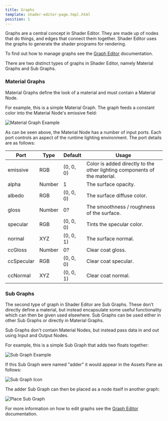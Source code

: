 ```yaml
---
title: Graphs
template: shader-editor-page.tmpl.html
position: 1
---
```


Graphs are a central concept in Shader Editor. They are made up of nodes that do things, and edges that connect them together. Shader Editor uses the graphs to generate the shader programs for rendering.

To find out how to manage graphs see the [Graph Editor][1] documentation.

There are two distinct types of graphs in Shader Editor, namely Material Graphs and Sub Graphs.

### Material Graphs

Material Graphs define the look of a material and must contain a Material Node.

For example, this is a simple Material Graph. The graph feeds a constant color into the Material Node's emissive field:

![Material Graph Example][2]

As can be seen above, the Material Node has a number of input ports. Each port controls an aspect of the runtime lighting environment. The port details are as follows:

| Port | Type | Default | Usage |
|---|---|---|---|
| emissive | RGB | (0, 0, 0) | Color is added directly to the other lighting components of the material. |
| alpha | Number | 1 | The surface opacity. |
| albedo | RGB | (0, 0, 0) | The surface diffuse color. |
| gloss | Number | 0? | The smoothness / roughness of the surface. |
| specular | RGB | (0, 0, 0) | Tints the specular color. |
| normal | XYZ | (0, 0, 1) | The surface normal. |
| ccGloss | Number | 0? | Clear coat gloss. |
| ccSpecular | RGB | (0, 0, 0) | Clear coat specular. |
| ccNormal | XYZ | (0, 0, 1) | Clear coat normal. |

### Sub Graphs

The second type of graph in Shader Editor are Sub Graphs. These don't directly define a material, but instead encapsulate some useful functionality which can then be given used elsewhere. Sub Graphs can be used either in other Sub Graphs or directly in Material Graphs.

Sub Graphs don't contain Material Nodes, but instead pass data in and out using Input and Output Nodes.

For example, this is a simple Sub Graph that adds two floats together:

![Sub Graph Example][3]

If this Sub Graph were named "adder" it would appear in the Assets Pane as follows:

![Sub Graph Icon][4]

The adder Sub Graph can then be placed as a node itself in another graph:

![Place Sub Graph][5]

For more information on how to edit graphs see the [Graph Editor][1] documentation.

[1]: /shader-editor/window-layout/graph-editor
[2]: /images/shader-editor/overview-graph-material.png
[3]: /images/shader-editor/overview-graph-sub-graph.png
[4]: /images/shader-editor/overview-graph-sub-graph-icon.png
[5]: /images/shader-editor/overview-graph-place-sub-graph.gif